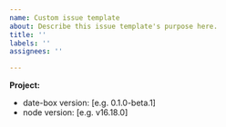 ```yaml
---
name: Custom issue template
about: Describe this issue template's purpose here.
title: ''
labels: ''
assignees: ''

---
```


**Project:**
 - date-box version: [e.g. 0.1.0-beta.1]
 - node version: [e.g. v16.18.0]
